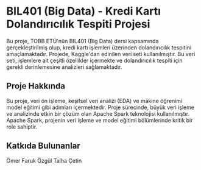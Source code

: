 # BIL401 (Big Data) - Kredi Kartı Dolandırıcılık Tespiti Projesi

Bu proje, TOBB ETÜ'nün BIL401 (Big Data) dersi kapsamında gerçekleştirilmiş olup, kredi kartı işlemleri üzerinden dolandırıcılık tespitini amaçlamaktadır. Projede, Kaggle'dan edinilen veri seti kullanılmıştır. Bu veri seti, işlemlere ait çeşitli özellikler içermekte ve dolandırıcılık tespiti için gerekli derinlemesine analizleri sağlamaktadır.

## Proje Hakkında

Bu proje, veri ön işleme, keşifsel veri analizi (EDA) ve makine öğrenimi model eğitimi gibi adımları içermektedir. Proje sürecinde, büyük veri işleme ve analizinde etkin bir çözüm olan Apache Spark teknolojisi kullanılmıştır. Apache Spark, projenin veri işleme ve model eğitimi bölümlerinde kritik bir role sahiptir.

## Katkıda Bulunanlar
Ömer Faruk Özgül
Talha Çetin

